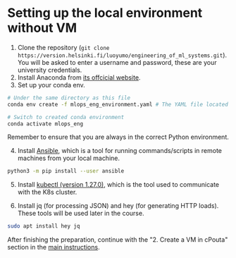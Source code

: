 # Setting up the local environment without VM
1. Clone the repository (`git clone https://version.helsinki.fi/luoyumo/engineering_of_ml_systems.git`). You will be asked to enter a username and password, these are your university credentials. 
1. Install Anaconda from [its offcicial website](https://docs.anaconda.com/free/anaconda/install/index.html).
1. Set up your conda env. 
```bash
# Under the same directory as this file
conda env create -f mlops_eng_environment.yaml # The YAML file located in the same directory as this doc

# Switch to created conda environment
conda activate mlops_eng
```
Remember to ensure that you are always in the correct Python environment.

4. Install [Ansible](https://docs.ansible.com/ansible/latest/index.html), which is a tool for running commands/scripts in remote machines from your local machine. 
```bash
python3 -m pip install --user ansible
```
5. Install [kubectl (version 1.27.0)](https://kubernetes.io/docs/tasks/tools/#kubectl), which is the tool used to communicate with the K8s cluster.

6. Install jq (for processing JSON) and hey (for generating HTTP loads). These tools will be used later in the course.
```bash
sudo apt install hey jq
```

After finishing the preparation, continue with the "2. Create a VM in cPouta" section in the [main instructions](../README.md#2-create-a-vm-in-cpouta). 